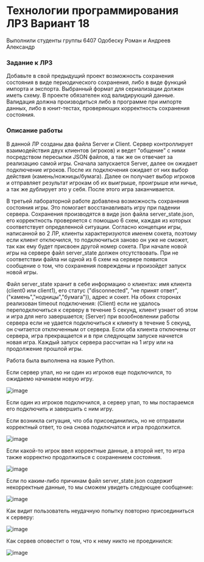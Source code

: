 # Технологии программирования ЛР3 Вариант 18
Выполнили студенты группы 6407 Одобеску Роман и Андреев Александр
### Задание к ЛР3
Добавьте в свой предыдущий проект возможность сохранения состояния в виде периодического сохранения, либо в виде функций импорта и экспорта. Выбранный формат для сериализации должен иметь схему. В проекте обязателен код валидирующий данные. Валидация должна производиться либо в программе при импорте данных, либо в юнит-тестах, проверяющих корректность сохранения состояния.
### Описание работы
В данной ЛР созданы два файла Server и Client. Сервер контроллирует взаимодействия двух клиентов (игроков) и ведет "общение" с ними посредством пересылки JSON файлов, а так же он отвечает за реализацию самой игры. Сначала запускается Server, далее он ожидает подключение игроков. После их подключения ожидает от них выбор действия (камень/ножницы/бумага). Далее он получает выбор игроков и отправляет результат игрокам об их выигрыше, проигрыше или ничье, а так же дублирует это у себя. После этого игра заканчивается.

В третьей лабораторной работе добавлена возможность сохранения состояния игры. Это помогает восстанавливать игру при падении сервера. Сохранения производятся в виде json файла server_state.json, его корректность проверяется с помощью 6 схем, каждая из которых соответствует определенной ситуации. Согласно концепции игры, написанной во 2 ЛР, клиенты характеризуются именем сокета, поэтому если клиент отключился, то подключиться заново он уже не сможет, так как ему будет присвоен другой номер сокета.
При начале новой игры на сервере файл server_state должен отсутствовать. При не соответствии файла ни одной из 6 схем на сервере появится сообщение о том, что сохранения повреждены и произойдет запуск новой игры.

Файл server_state хранит в себе информацию о клиентах: имя клиента (client0 или client1), его статус ("disconnected", "не принят ответ",("камень","нодницы","бумага")), адрес и сокет. На обоих сторонах реализован timeout подключения: (Client) если не удалось переподключиться к серверу в течение 5 секунд, клиент узнает об этом и игра для него завершается; (Server) при возобновлении работы сервера если не удается подключиться к клиенту в течение 5 секунд, он считается отключенным от сервера. Если оба клиента отключены от сервера, игра прекращается и в при следующем запуске начнется новая игра. Каждый запуск сервера рассчитан на 1 игру или на продолжение прошлой игры.

Работа была выполнена на языке Python.

Если сервер упал, но ни один из игроков еще подключился, то ожидаемо начинаем новую игру.

![image](https://user-images.githubusercontent.com/62326372/146579817-6300889c-b1de-4f38-8ab4-df1963ef90f6.png)

Если один из игроков подключился, а сервер упап, то мы постараемся его подключить и завершить с ним игру.

Если возникла ситуация, что оба присоединились, но не отправили корректный ответ, то она снова подключатся и игра продолжится.

![image](https://user-images.githubusercontent.com/62326372/146575454-c9da8392-4314-4cb9-873c-92260ee0e631.png)

Если какой-то игрок ввел корректные данные, а второй нет, то игра также корректно продолжиться с сохранением состояния.

![image](https://user-images.githubusercontent.com/62326372/146577186-5dde9b77-5432-4927-807f-b318f44e2f52.png)

Если по каким-либо причинам файл server_state.json содержит некорректные данные, то мы сможем увидеть следующее сообщение:

![image](https://user-images.githubusercontent.com/62326372/146577861-664da045-b8ef-4eaa-8405-d7960189edcf.png)

Как видит пользователь неудачную попытку повторно присоединиться к серверу:

![image](https://user-images.githubusercontent.com/62326372/146578281-8b8471a8-90a3-4384-a237-d487d60748d7.png)

Как сервев оповестит о том, что к нему никто не проединился:

![image](https://user-images.githubusercontent.com/62326372/146578690-b534c50a-a26b-4a51-9dc8-6457dce1777a.png)
